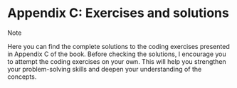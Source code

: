 
#  Appendix C: Exercises and solutions

> [!NOTE]
> Here you can find the complete solutions to the coding exercises presented in Appendix C of the book. Before checking the solutions, I encourage you to attempt the coding exercises on your own. This will help you strengthen your problem-solving skills and deepen your understanding of the concepts. 